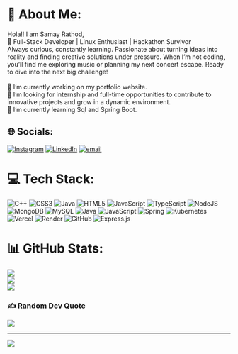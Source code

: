 # 💫 About Me:
Hola!! I am Samay Rathod,<br>🚀 Full-Stack Developer | Linux Enthusiast | Hackathon Survivor<br>Always curious, constantly learning. Passionate about turning ideas into reality and finding creative solutions under pressure. When I’m not coding, you’ll find me exploring music or planning my next concert escape. Ready to dive into the next big challenge!<br> <br>🔭 I’m currently working on my portfolio website.<br>👯 I’m looking for internship and full-time opportunities to contribute to innovative projects and grow in a dynamic environment.<br>🌱 I’m currently learning Sql and Spring Boot.


## 🌐 Socials:
[![Instagram](https://img.shields.io/badge/Instagram-%23E4405F.svg?logo=Instagram&logoColor=white)](https://instagram.com/samayrathod67) [![LinkedIn](https://img.shields.io/badge/LinkedIn-%230077B5.svg?logo=linkedin&logoColor=white)](https://linkedin.com/in/samayrathod) [![email](https://img.shields.io/badge/Email-D14836?logo=gmail&logoColor=white)](mailto:samayrathod1@gmail.com) 

# 💻 Tech Stack:
![C++](https://img.shields.io/badge/c++-%2300599C.svg?style=for-the-badge&logo=c%2B%2B&logoColor=white) ![CSS3](https://img.shields.io/badge/css3-%231572B6.svg?style=for-the-badge&logo=css3&logoColor=white) ![Java](https://img.shields.io/badge/java-%23ED8B00.svg?style=for-the-badge&logo=openjdk&logoColor=white) ![HTML5](https://img.shields.io/badge/html5-%23E34F26.svg?style=for-the-badge&logo=html5&logoColor=white) ![JavaScript](https://img.shields.io/badge/javascript-%23323330.svg?style=for-the-badge&logo=javascript&logoColor=%23F7DF1E) ![TypeScript](https://img.shields.io/badge/typescript-%23007ACC.svg?style=for-the-badge&logo=typescript&logoColor=white) ![NodeJS](https://img.shields.io/badge/node.js-6DA55F?style=for-the-badge&logo=node.js&logoColor=white) ![MongoDB](https://img.shields.io/badge/MongoDB-%234ea94b.svg?style=for-the-badge&logo=mongodb&logoColor=white) ![MySQL](https://img.shields.io/badge/mysql-4479A1.svg?style=for-the-badge&logo=mysql&logoColor=white) ![Java](https://img.shields.io/badge/java-%23ED8B00.svg?style=for-the-badge&logo=openjdk&logoColor=white) ![JavaScript](https://img.shields.io/badge/javascript-%23323330.svg?style=for-the-badge&logo=javascript&logoColor=%23F7DF1E) ![Spring](https://img.shields.io/badge/spring-%236DB33F.svg?style=for-the-badge&logo=spring&logoColor=white) ![Kubernetes](https://img.shields.io/badge/kubernetes-%23326ce5.svg?style=for-the-badge&logo=kubernetes&logoColor=white) ![Vercel](https://img.shields.io/badge/vercel-%23000000.svg?style=for-the-badge&logo=vercel&logoColor=white) ![Render](https://img.shields.io/badge/Render-%46E3B7.svg?style=for-the-badge&logo=render&logoColor=white) ![GitHub](https://img.shields.io/badge/github-%23121011.svg?style=for-the-badge&logo=github&logoColor=white) ![Express.js](https://img.shields.io/badge/express.js-%23404d59.svg?style=for-the-badge&logo=express&logoColor=%2361DAFB)
# 📊 GitHub Stats:
![](https://github-readme-stats.vercel.app/api?username=Samay001&theme=radical&hide_border=false&include_all_commits=true&count_private=true)<br/>
![](https://github-readme-streak-stats.herokuapp.com/?user=Samay001&theme=radical&hide_border=false)<br/>
![](https://github-readme-stats.vercel.app/api/top-langs/?username=Samay001&theme=radical&hide_border=false&include_all_commits=true&count_private=true&layout=compact)

### ✍️ Random Dev Quote
![](https://quotes-github-readme.vercel.app/api?type=horizontal&theme=radical)

---
[![](https://visitcount.itsvg.in/api?id=Samay001&icon=0&color=0)](https://visitcount.itsvg.in)

<!-- Proudly created with GPRM ( https://gprm.itsvg.in ) -->
